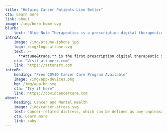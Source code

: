 ```yaml
---
title: "Helping Cancer Patients Live Better"
cta: Learn more
link: about
image: /img/hero-home.svg
blurb:
    text: "Blue Note Therapeutics is a prescription digital therapeutics company singularly dedicated to transforming mental health care for cancer patients. We aim to make mental health care available to any cancer patient at any time by merging deep scientific and clinical expertise, neuroscience, and digital innovation."
introA:
    image: /img/attune-iphone.jpg
    logo: /img/logo-attune.svg
    text: >-
      **Attune&trade;** is the first prescription digital therapeutic specifically designed to treat the symptoms of anxiety and depression related to cancer in adult patients. Studies and pilot programs of attune™ are underway at sites across the United States. To learn more, visit [attunerx.com](https://attunerx.com).
    cta: "Visit attunerx.com"
    link: https://attunerx.com
introB:
    heading: "Free COVID Cancer Care Program Available"
    image: /img/app-devices.png
    bg: /img/app-bg.svg
    cta: "Try it here"
    link: https://covidcancercare.com
about:
    heading: Cancer and Mental Health
    image: /img/cancer-stress.svg
    text: Cancer-related distress, which can be defined as any unpleasant feeling, emotion, or experience that affects a cancer patient's quality of life or ability to cope with cancer diagnosis and treatment, affects millions of people. Fewer than half of those who experience cancer-related distress have access to the mental health care they need to find relief. Blue Note Therapeutics is working to close this gap.
    cta: Learn more
    link: /why
---
```




